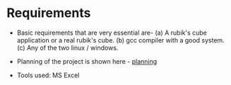 # Requirements

* Basic requirements that are very essential are-
  (a) A rubik's cube application or a real rubik's cube.
  (b) gcc compiler with a good system.
  (c) Any of the two linux / windows.
  
* Planning of the project is shown here - [planning](https://github.com/Sampanna-T/Mini_project_258116/blob/master/1_Requirements/Simple%20Gantt%20Chart.xlsx)

* Tools used: MS Excel
